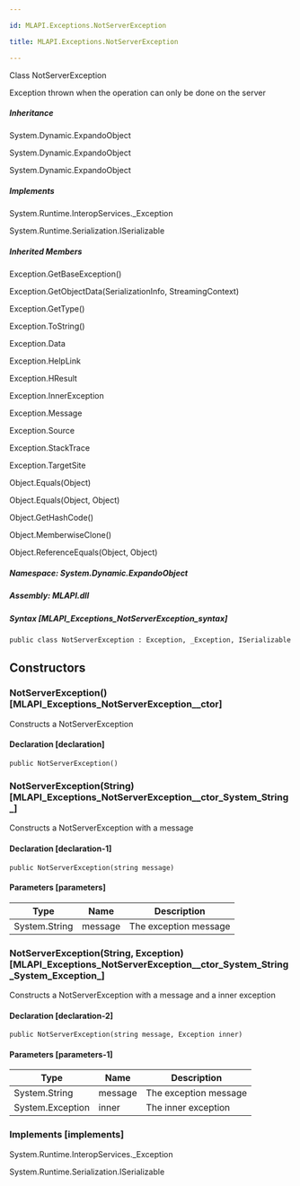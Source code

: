 ```yaml
---

id: MLAPI.Exceptions.NotServerException

title: MLAPI.Exceptions.NotServerException

---
```


Class NotServerException

<div class="markdown level0 summary" markdown="1">

Exception thrown when the operation can only be done on the server

</div>

<div class="markdown level0 conceptual" markdown="1">

</div>

<div class="inheritance" markdown="1">

##### Inheritance

<div class="level0" markdown="1">

System.Dynamic.ExpandoObject

</div>

<div class="level1" markdown="1">

System.Dynamic.ExpandoObject

</div>

<div class="level2" markdown="1">

System.Dynamic.ExpandoObject

</div>

</div>

<div markdown="1" classs="implements">

##### Implements

<div markdown="1">

System.Runtime.InteropServices.\_Exception

</div>

<div markdown="1">

System.Runtime.Serialization.ISerializable

</div>

</div>

<div class="inheritedMembers" markdown="1">

##### Inherited Members

<div markdown="1">

Exception.GetBaseException()

</div>

<div markdown="1">

Exception.GetObjectData(SerializationInfo, StreamingContext)

</div>

<div markdown="1">

Exception.GetType()

</div>

<div markdown="1">

Exception.ToString()

</div>

<div markdown="1">

Exception.Data

</div>

<div markdown="1">

Exception.HelpLink

</div>

<div markdown="1">

Exception.HResult

</div>

<div markdown="1">

Exception.InnerException

</div>

<div markdown="1">

Exception.Message

</div>

<div markdown="1">

Exception.Source

</div>

<div markdown="1">

Exception.StackTrace

</div>

<div markdown="1">

Exception.TargetSite

</div>

<div markdown="1">

Object.Equals(Object)

</div>

<div markdown="1">

Object.Equals(Object, Object)

</div>

<div markdown="1">

Object.GetHashCode()

</div>

<div markdown="1">

Object.MemberwiseClone()

</div>

<div markdown="1">

Object.ReferenceEquals(Object, Object)

</div>

</div>

##### **Namespace**: System.Dynamic.ExpandoObject

##### **Assembly**: MLAPI.dll

##### Syntax [MLAPI_Exceptions_NotServerException_syntax]

    public class NotServerException : Exception, _Exception, ISerializable

## Constructors 

### NotServerException() [MLAPI_Exceptions_NotServerException__ctor]

<div class="markdown level1 summary" markdown="1">

Constructs a NotServerException

</div>

<div class="markdown level1 conceptual" markdown="1">

</div>

#### Declaration [declaration]

    public NotServerException()

### NotServerException(String) [MLAPI_Exceptions_NotServerException__ctor_System_String_]

<div class="markdown level1 summary" markdown="1">

Constructs a NotServerException with a message

</div>

<div class="markdown level1 conceptual" markdown="1">

</div>

#### Declaration [declaration-1]

    public NotServerException(string message)

#### Parameters [parameters]

| Type          | Name    | Description           |
|---------------|---------|-----------------------|
| System.String | message | The exception message |

### NotServerException(String, Exception) [MLAPI_Exceptions_NotServerException__ctor_System_String_System_Exception_]

<div class="markdown level1 summary" markdown="1">

Constructs a NotServerException with a message and a inner exception

</div>

<div class="markdown level1 conceptual" markdown="1">

</div>

#### Declaration [declaration-2]

    public NotServerException(string message, Exception inner)

#### Parameters [parameters-1]

| Type             | Name    | Description           |
|------------------|---------|-----------------------|
| System.String    | message | The exception message |
| System.Exception | inner   | The inner exception   |

### Implements [implements]

<div markdown="1">

System.Runtime.InteropServices.\_Exception

</div>

<div markdown="1">

System.Runtime.Serialization.ISerializable

</div>
